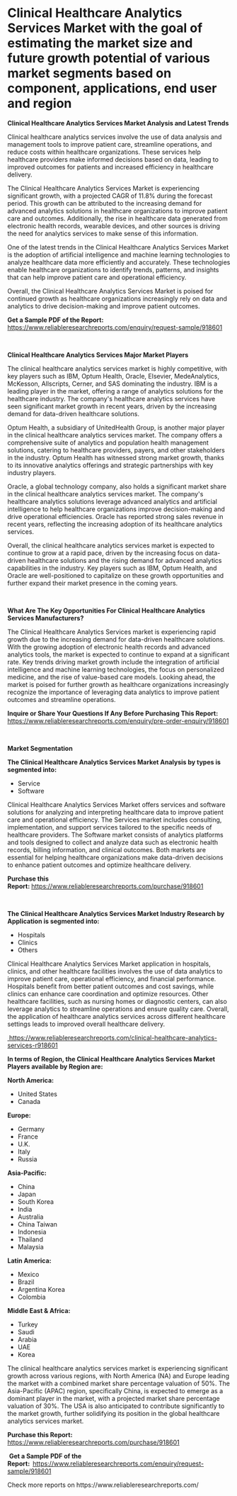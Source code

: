 <p><h1>Clinical Healthcare Analytics Services Market with the goal of estimating the market size and future growth potential of various market segments based on component, applications, end user and region</h1></p><p><strong>Clinical Healthcare Analytics Services Market Analysis and Latest Trends</strong></p>
<p><p>Clinical healthcare analytics services involve the use of data analysis and management tools to improve patient care, streamline operations, and reduce costs within healthcare organizations. These services help healthcare providers make informed decisions based on data, leading to improved outcomes for patients and increased efficiency in healthcare delivery.</p><p>The Clinical Healthcare Analytics Services Market is experiencing significant growth, with a projected CAGR of 11.8% during the forecast period. This growth can be attributed to the increasing demand for advanced analytics solutions in healthcare organizations to improve patient care and outcomes. Additionally, the rise in healthcare data generated from electronic health records, wearable devices, and other sources is driving the need for analytics services to make sense of this information.</p><p>One of the latest trends in the Clinical Healthcare Analytics Services Market is the adoption of artificial intelligence and machine learning technologies to analyze healthcare data more efficiently and accurately. These technologies enable healthcare organizations to identify trends, patterns, and insights that can help improve patient care and operational efficiency.</p><p>Overall, the Clinical Healthcare Analytics Services Market is poised for continued growth as healthcare organizations increasingly rely on data and analytics to drive decision-making and improve patient outcomes.</p></p>
<p><strong>Get a Sample PDF of the Report:&nbsp;</strong> <a href="https://www.reliableresearchreports.com/enquiry/request-sample/918601">https://www.reliableresearchreports.com/enquiry/request-sample/918601</a></p>
<p>&nbsp;</p>
<p><strong>Clinical Healthcare Analytics Services Major Market Players</strong></p>
<p><p>The clinical healthcare analytics services market is highly competitive, with key players such as IBM, Optum Health, Oracle, Elsevier, MedeAnalytics, McKesson, Allscripts, Cerner, and SAS dominating the industry. IBM is a leading player in the market, offering a range of analytics solutions for the healthcare industry. The company's healthcare analytics services have seen significant market growth in recent years, driven by the increasing demand for data-driven healthcare solutions.</p><p>Optum Health, a subsidiary of UnitedHealth Group, is another major player in the clinical healthcare analytics services market. The company offers a comprehensive suite of analytics and population health management solutions, catering to healthcare providers, payers, and other stakeholders in the industry. Optum Health has witnessed strong market growth, thanks to its innovative analytics offerings and strategic partnerships with key industry players.</p><p>Oracle, a global technology company, also holds a significant market share in the clinical healthcare analytics services market. The company's healthcare analytics solutions leverage advanced analytics and artificial intelligence to help healthcare organizations improve decision-making and drive operational efficiencies. Oracle has reported strong sales revenue in recent years, reflecting the increasing adoption of its healthcare analytics services.</p><p>Overall, the clinical healthcare analytics services market is expected to continue to grow at a rapid pace, driven by the increasing focus on data-driven healthcare solutions and the rising demand for advanced analytics capabilities in the industry. Key players such as IBM, Optum Health, and Oracle are well-positioned to capitalize on these growth opportunities and further expand their market presence in the coming years.</p></p>
<p>&nbsp;</p>
<p><strong>What Are The Key Opportunities For Clinical Healthcare Analytics Services Manufacturers?</strong></p>
<p><p>The Clinical Healthcare Analytics Services market is experiencing rapid growth due to the increasing demand for data-driven healthcare solutions. With the growing adoption of electronic health records and advanced analytics tools, the market is expected to continue to expand at a significant rate. Key trends driving market growth include the integration of artificial intelligence and machine learning technologies, the focus on personalized medicine, and the rise of value-based care models. Looking ahead, the market is poised for further growth as healthcare organizations increasingly recognize the importance of leveraging data analytics to improve patient outcomes and streamline operations.</p></p>
<p><strong>Inquire or Share Your Questions If Any Before Purchasing This Report:</strong> <a href="https://www.reliableresearchreports.com/enquiry/pre-order-enquiry/918601">https://www.reliableresearchreports.com/enquiry/pre-order-enquiry/918601</a></p>
<p>&nbsp;</p>
<p><strong>Market Segmentation</strong></p>
<p><strong>The Clinical Healthcare Analytics Services Market Analysis by types is segmented into:</strong></p>
<p><ul><li>Service</li><li>Software</li></ul></p>
<p><p>Clinical Healthcare Analytics Services Market offers services and software solutions for analyzing and interpreting healthcare data to improve patient care and operational efficiency. The Services market includes consulting, implementation, and support services tailored to the specific needs of healthcare providers. The Software market consists of analytics platforms and tools designed to collect and analyze data such as electronic health records, billing information, and clinical outcomes. Both markets are essential for helping healthcare organizations make data-driven decisions to enhance patient outcomes and optimize healthcare delivery.</p></p>
<p><strong>Purchase this Report:&nbsp;</strong><a href="https://www.reliableresearchreports.com/purchase/918601">https://www.reliableresearchreports.com/purchase/918601</a></p>
<p>&nbsp;</p>
<p><strong>The Clinical Healthcare Analytics Services Market Industry Research by Application is segmented into:</strong></p>
<p><ul><li>Hospitals</li><li>Clinics</li><li>Others</li></ul></p>
<p><p>Clinical Healthcare Analytics Services Market application in hospitals, clinics, and other healthcare facilities involves the use of data analytics to improve patient care, operational efficiency, and financial performance. Hospitals benefit from better patient outcomes and cost savings, while clinics can enhance care coordination and optimize resources. Other healthcare facilities, such as nursing homes or diagnostic centers, can also leverage analytics to streamline operations and ensure quality care. Overall, the application of healthcare analytics services across different healthcare settings leads to improved overall healthcare delivery.</p></p>
<p><a href="https://www.reliableresearchreports.com/clinical-healthcare-analytics-services-r918601">&nbsp;https://www.reliableresearchreports.com/clinical-healthcare-analytics-services-r918601</a></p>
<p><strong>In terms of Region, the Clinical Healthcare Analytics Services Market Players available by Region are:</strong></p>
<p>
    <p> <strong> North America: </strong>
        <ul>
            <li>United States</li>
            <li>Canada</li>
        </ul>
        </p> 
    <p> <strong> Europe: </strong>
        <ul>
            <li>Germany</li>
            <li>France</li>
            <li>U.K.</li>
            <li>Italy</li>
            <li>Russia</li>
        </ul>
        </p> 
    <p> <strong> Asia-Pacific: </strong>
        <ul>
            <li>China</li>
            <li>Japan</li>
            <li>South Korea</li>
            <li>India</li>
            <li>Australia</li>
            <li>China Taiwan</li>
            <li>Indonesia</li>
            <li>Thailand</li>
            <li>Malaysia</li>
        </ul>
        </p> 
    <p> <strong> Latin America: </strong>
        <ul>
            <li>Mexico</li>
            <li>Brazil</li>
            <li>Argentina Korea</li>
            <li>Colombia</li>
        </ul>
        </p> 
    <p> <strong> Middle East & Africa: </strong>
        <ul>
            <li>Turkey</li>
            <li>Saudi</li>
            <li>Arabia</li>
            <li>UAE</li>
            <li>Korea</li>
        </ul>
    </p>
    </p>
<p><p>The clinical healthcare analytics services market is experiencing significant growth across various regions, with North America (NA) and Europe leading the market with a combined market share percentage valuation of 50%. The Asia-Pacific (APAC) region, specifically China, is expected to emerge as a dominant player in the market, with a projected market share percentage valuation of 30%. The USA is also anticipated to contribute significantly to the market growth, further solidifying its position in the global healthcare analytics services market.</p></p>
<p><strong>Purchase this Report: </strong><a href="https://www.reliableresearchreports.com/purchase/918601">https://www.reliableresearchreports.com/purchase/918601</a></p>
<p>&nbsp;<strong>Get a Sample PDF of the Report:&nbsp;&nbsp;</strong><a href="https://www.reliableresearchreports.com/enquiry/request-sample/918601">https://www.reliableresearchreports.com/enquiry/request-sample/918601</a></p>
<p><strong></strong></p>
<p>Check more reports on https://www.reliableresearchreports.com/</p>